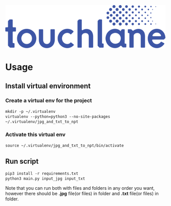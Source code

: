 ![LOGO](https://github.com/touchlane/NetapixTools/blob/master/Assets/logo.svg)

# Usage

## Install virtual environment

### Create a virtual env for the project

```
mkdir -p ~/.virtualenv
virtualenv --python=python3 --no-site-packages ~/.virtualenv/jpg_and_txt_to_npt
```

### Activate this virtual env

```
source ~/.virtualenv/jpg_and_txt_to_npt/bin/activate
```

## Run script

```
pip3 install -r requirements.txt
python3 main.py input_jpg input_txt
```

Note that you can run both with files and folders in any order you want, however there should be **.jpg** file(or files) in folder and **.txt** file(or files) in folder.
